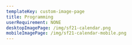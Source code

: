 ```yaml
---
templateKey: custom-image-page
title: Programming
userRequirement: NONE
desktopImagePage: /img/sf21-calendar.png
mobileImagePage: /img/sf21-calendar-mobile.png
---
```

